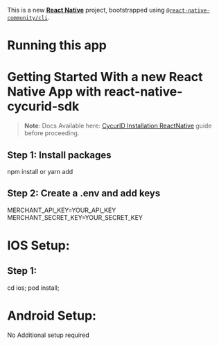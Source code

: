 This is a new [**React Native**](https://reactnative.dev) project, bootstrapped using [`@react-native-community/cli`](https://github.com/react-native-community/cli).

# Running this app

# Getting Started With a new React Native App with react-native-cycurid-sdk

> **Note**: Docs Available here: [CycurID Installation ReactNative](https://docs.cycurid.com/docs/CycuridSDK/installation#react-native) guide before proceeding.

## Step 1: Install packages

npm install
or
yarn add

## Step 2: Create a .env and add keys

MERCHANT_API_KEY=YOUR_API_KEY
MERCHANT_SECRET_KEY=YOUR_SECRET_KEY

# IOS Setup:

## Step 1:

cd ios;
pod install;

# Android Setup:

No Additional setup required
